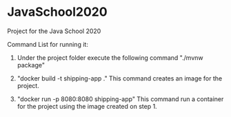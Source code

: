 # JavaSchool2020
Project for the Java School 2020

Command List for running it: 

1.  Under the project folder execute the following command "./mvnw package"

2.  "docker build -t shipping-app ."
    This command creates an image for the project. 
 
3. "docker run -p 8080:8080 shipping-app" 
    This command run a container for the project using the image created on step 1. 

